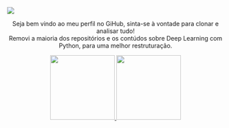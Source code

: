 <img src="https://user-images.githubusercontent.com/61066188/161439839-3c39ef6b-a9b9-4879-8379-694e56096811.png">
<p align="center">Seja bem vindo ao meu perfil no GiHub, sinta-se à vontade para clonar e analisar tudo! <br> Removi a maioria dos repositórios e os contúdos sobre Deep Learning com Python, para uma melhor restruturação.</p>
<div align="center">
  <a href="https://github.com/c4st1lh0">
  <img height="150em" src="https://github-readme-streak-stats.herokuapp.com/?user=c4st1lh0&theme=github-dark-blue">
  <img height="150em" src="https://github-readme-stats.vercel.app/api/top-langs/?username=c4st1lh0&layout=compact&langs_count=7&theme=github_dark"/>
</div>
